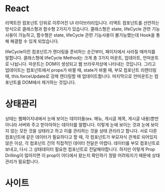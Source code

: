 # React

리액트란 컴포넌트 단위로 이루어진 UI 라이브러리입니다.
리액트 컴포넌트를 선언하는 방식으로 클래스형과 함수형 2가지가 있습니다.
클래스형은 state, lifeCycle 관련 기능사용이 가능하고, 함수형은 state, lifeCycle 관련 기능사용이 불가능했는데 Hook을 통해 해결할 수 있게 되었습니다.

lifeCycle이란 컴포넌트가 렌더링을 준비하는 순간부터, 페이지에서 사라질 때까지를 말합니다.
클래스형에 lifeCycle Method는 크게 총 3가지 마운트, 업데이트, 언마운트로 나뉩니다. 
마운트는 DOM이 생성되고 웹 브라우저상에 나타내는 것입니다. 그리고 업데이트는 컴포넌트에서 props가 바뀔 때, state가 바뀔 때, 부모 컴포넌트 리렌더링 때, this.forceUpdate로 강제 렌더링할 때 업데이트합니다. 마지막으로 언마운트는 컴포넌트를 DOM에서 제거하는 것입니다.

# 상태관리
상태는 웹페이지내에서 눈에 보이는 데이터들(ex. 메뉴, 게시글 제목, 게시글 내용)뿐만 아니라 서버와 주고 받아야하는 데이터를 말합니다.
이렇게 눈에 보이는 것과 눈에 보이지 않는 모든 것을 상태라고 하고 이를 관리하는 것을 상태 관리라고 합니다.
서로 다른 컴포넌트에 같은 데이터가 필요하다고 할 때, 각 컴포넌트가 부모자식 관계로 되어있지 않은 이상, 각 컴포넌트 간의 직접적인 데이터 전달은 어렵다. 데이터를 부모 컴포넌트로 보내고, 다시 그 상태데이터 필요한 컴포넌트로 전달해야합니다. 하지만 이렇게 Prop Drilling이 많아지면 이 prop이 어디에서 왔는지 확인하기 정말 어려워지기 때문에 상태관리가 필요합니다.

# 사이트

